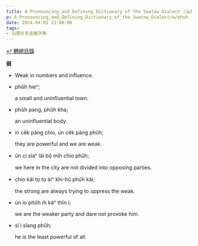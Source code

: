 ```yaml
---
title: A Pronouncing and Defining Dictionary of the Swatow Dialect (汕頭方言音義字典) / phuh
p: A_Pronouncing_and_Defining_Dictionary_of_the_Swatow_Dialect/w/phuh
date: 2024-04-01 23:00:00
tags: 
- 汕頭方言音義字典
---
```


[↩️ 轉總目錄](/A_Pronouncing_and_Defining_Dictionary_of_the_Swatow_Dialect)


**弱**
- Weak in numbers and influence.

- phûh hieⁿ;

  a small and uninfluential town.

- phûh pang, phûh kha;

  an uninfluential body.

- in cêk pâng chìo, ún cêk pâng phûh;

  they are powerful and we are weak.

- ún cí sîaⁿ lăi bô̤ mih chìo phûh;

  we here in the city are not divided into opposing parties.

- chìo kâi to̤ to̤ àiⁿ khi-hŭ phûh kâi;

  the strong are always trying to oppress the weak.

- ún ío phûh m̄ káⁿ thīn i;

  we are the weaker party and dare not provoke him.

- sĭ i sĭang phûh;

  he is the least powerful of all.